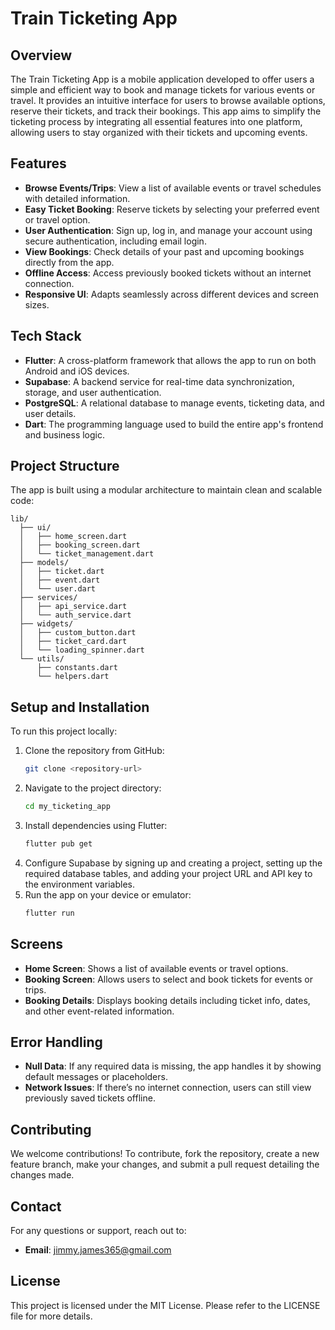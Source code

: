 


# Train Ticketing App

## Overview
The Train Ticketing App is a mobile application developed to offer users a simple and efficient way to book and manage tickets for various events or travel. It provides an intuitive interface for users to browse available options, reserve their tickets, and track their bookings. This app aims to simplify the ticketing process by integrating all essential features into one platform, allowing users to stay organized with their tickets and upcoming events.

## Features
- **Browse Events/Trips**: View a list of available events or travel schedules with detailed information.
- **Easy Ticket Booking**: Reserve tickets by selecting your preferred event or travel option.
- **User Authentication**: Sign up, log in, and manage your account using secure authentication, including email login.
- **View Bookings**: Check details of your past and upcoming bookings directly from the app.
- **Offline Access**: Access previously booked tickets without an internet connection.
- **Responsive UI**: Adapts seamlessly across different devices and screen sizes.

## Tech Stack
- **Flutter**: A cross-platform framework that allows the app to run on both Android and iOS devices.
- **Supabase**: A backend service for real-time data synchronization, storage, and user authentication.
- **PostgreSQL**: A relational database to manage events, ticketing data, and user details.
- **Dart**: The programming language used to build the entire app's frontend and business logic.

## Project Structure
The app is built using a modular architecture to maintain clean and scalable code:
```
lib/
  ├── ui/
  │   ├── home_screen.dart
  │   ├── booking_screen.dart
  │   └── ticket_management.dart
  ├── models/
  │   ├── ticket.dart
  │   ├── event.dart
  │   └── user.dart
  ├── services/
  │   ├── api_service.dart
  │   └── auth_service.dart
  ├── widgets/
  │   ├── custom_button.dart
  │   ├── ticket_card.dart
  │   └── loading_spinner.dart
  └── utils/
      ├── constants.dart
      └── helpers.dart
```

## Setup and Installation
To run this project locally:

1. Clone the repository from GitHub:
   ```bash
   git clone <repository-url>
   ```
2. Navigate to the project directory:
   ```bash
   cd my_ticketing_app
   ```
3. Install dependencies using Flutter:
   ```bash
   flutter pub get
   ```
4. Configure Supabase by signing up and creating a project, setting up the required database tables, and adding your project URL and API key to the environment variables.
5. Run the app on your device or emulator:
   ```bash
   flutter run
   ```

## Screens
- **Home Screen**: Shows a list of available events or travel options.
- **Booking Screen**: Allows users to select and book tickets for events or trips.
- **Booking Details**: Displays booking details including ticket info, dates, and other event-related information.

## Error Handling
- **Null Data**: If any required data is missing, the app handles it by showing default messages or placeholders.
- **Network Issues**: If there’s no internet connection, users can still view previously saved tickets offline.

## Contributing
We welcome contributions! To contribute, fork the repository, create a new feature branch, make your changes, and submit a pull request detailing the changes made.

## Contact
For any questions or support, reach out to:
- **Email**: jimmy.james365@gmail.com

## License
This project is licensed under the MIT License. Please refer to the LICENSE file for more details.
```
